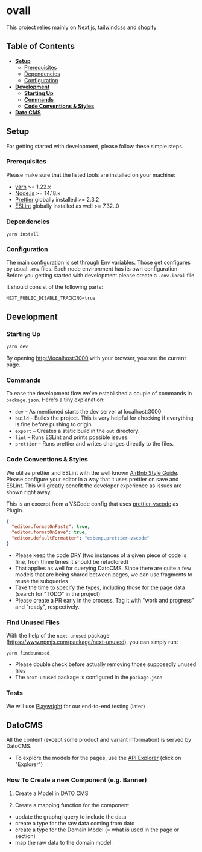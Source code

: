 # ovall

This project relies mainly on [Next.js](https://nextjs.org/), [tailwindcss](https://tailwindcss.com/) and [shopify](https://shopify.com)

## Table of Contents

- [**Setup**](#Setup)
  - [Prerequisites](#Prerequisites)
  - [Dependencies](#Dependencies)
  - [Configuration](#Configuration)
- [**Development**](#Development)
  - [**Starting Up**](#StartingUp)
  - [**Commands**](#Commands)
  - [**Code Conventions & Styles**](#CodeConventions)
- [**Dato CMS**](#DatoCMS)

## Setup

For getting started with development, please follow these simple steps.

### Prerequisites

Please make sure that the listed tools are installed on your machine:

- [yarn](https://yarnpkg.com/) >= 1.22.x
- [Node.js](https://nodejs.org/en/) >= 14.18.x
- [Prettier](https://prettier.io/) globally installed >= 2.3.2
- [ESLint](https://eslint.org/) globally installed as well >= 7.32..0

### Dependencies

`yarn install`

### Configuration

The main configuration is set through Env variables. Those get configures by usual `.env` files. Each node environment has its own configuration.
Before you getting started with development please create a `.env.local` file.

It should consist of the following parts:


```
NEXT_PUBLIC_DISABLE_TRACKING=true
```

## Development

### Starting Up

```bash
yarn dev
```

By opening [http://localhost:3000](http://localhost:3000) with your browser, you see the current page.

### Commands

To ease the development flow we've established a couple of commands in `package.json`. Here's a tiny explanation:

- `dev` – As mentioned starts the dev server at localhost:3000
- `build` – Builds the project. This is very helpful for checking if everything is fine before pushing to origin.
- `export` – Creates a static build in the `out` directory.
- `lint` – Runs ESLint and prints possible issues.
- `prettier` – Runs prettier and writes changes directly to the files.

### Code Conventions & Styles

We utilize prettier and ESLint with the well known [AirBnb Style Guide](https://github.com/airbnb/javascript). Please configure your editor in a way that it uses prettier on save and ESLint. This will greatly benefit the developer experience as issues are shown right away.

This is an excerpt from a VSCode config that uses [prettier-vscode](https://github.com/prettier/prettier-vscode) as PlugIn.

```json
{
  "editor.formatOnPaste": true,
  "editor.formatOnSave": true,
  "editor.defaultFormatter": "esbenp.prettier-vscode"
}
```

- Please keep the code DRY (two instances of a given piece of code is fine, from three times it should be refactored)
- That applies as well for querying DatoCMS. Since there are quite a few models that are being shared between pages, we can use fragments to reuse the subqueries
- Take the time to specify the types, including those for the page data (search for "TODO" in the project)
- Please create a PR early in the process. Tag it with "work and progress" and "ready", respectively.

### Find Unused Files

With the help of the `next-unused` package (https://www.npmjs.com/package/next-unused), you can simply run:

```
yarn find:unused
```

- Please double check before actually removing those supposedly unused files
- The `next-unused` package is configured in the `package.json`

### Tests

We will use [Playwright](https://playwright.dev/docs/intro) for our end-to-end testing (later)

## DatoCMS

All the content (except some product and variant information) is served by DatoCMS.

- To explore the models for the pages, use the [API Explorer](https://ovall-shopify.admin.datocms.com/cda-explorer) (click on "Explorer")

### How To Create a new Component (e.g. Banner)

1. Create a Model in [DATO CMS](https://ovall-shopify.admin.datocms.com/admin/item_types)

2. Create a mapping function for the component

- update the graphql query to include the data
- create a type for the raw data coming from dato
- create a type for the Domain Model (= what is used in the page or section)
- map the raw data to the domain model.
